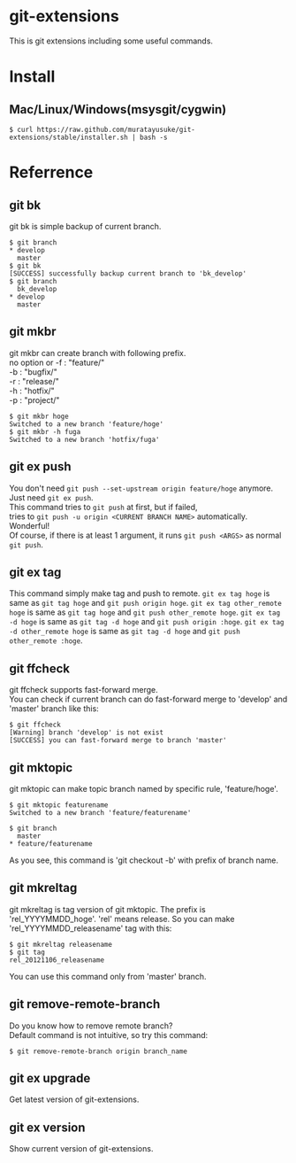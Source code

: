# git-extensions

This is git extensions including some useful commands.

# Install
## Mac/Linux/Windows(msysgit/cygwin)
    $ curl https://raw.github.com/muratayusuke/git-extensions/stable/installer.sh | bash -s

# Referrence
## git bk
git bk is simple backup of current branch.

    $ git branch
    * develop
      master
    $ git bk
    [SUCCESS] successfully backup current branch to 'bk_develop'
    $ git branch
      bk_develop
    * develop
      master

## git mkbr
git mkbr can create branch with following prefix.  
no option or -f : "feature/"  
-b : "bugfix/"  
-r : "release/"  
-h : "hotfix/"  
-p : "project/"

    $ git mkbr hoge
	Switched to a new branch 'feature/hoge'
	$ git mkbr -h fuga
	Switched to a new branch 'hotfix/fuga'

## git ex push
You don't need `git push --set-upstream origin feature/hoge` anymore.  
Just need `git ex push`.  
This command tries to `git push` at first, but if failed,  
tries to `git push -u origin <CURRENT BRANCH NAME>` automatically.  
Wonderful!  
Of course, if there is at least 1 argument, it runs `git push <ARGS>` as normal `git push`.

## git ex tag
This command simply make tag and push to remote.
`git ex tag hoge` is same as `git tag hoge` and `git push origin hoge`.
`git ex tag other_remote hoge` is same as `git tag hoge` and `git push other_remote hoge`.
`git ex tag -d hoge` is same as `git tag -d hoge` and `git push origin :hoge`.
`git ex tag -d other_remote hoge` is same as `git tag -d hoge` and `git push other_remote :hoge`.

## git ffcheck
git ffcheck supports fast-forward merge.  
You can check if current branch can do fast-forward merge to 'develop' and 'master' branch like this:

    $ git ffcheck
    [Warning] branch 'develop' is not exist
    [SUCCESS] you can fast-forward merge to branch 'master'

## git mktopic
git mktopic can make topic branch named by specific rule, 'feature/hoge'.  

    $ git mktopic featurename
    Switched to a new branch 'feature/featurename'
    
    $ git branch
      master
    * feature/featurename

As you see, this command is 'git checkout -b' with prefix of branch name.

## git mkreltag
git mkreltag is tag version of git mktopic. The prefix is 'rel_YYYYMMDD_hoge'.
'rel' means release. So you can make 'rel_YYYYMMDD_releasename' tag with this:

    $ git mkreltag releasename
    $ git tag
    rel_20121106_releasename

You can use this command only from 'master' branch.

## git remove-remote-branch
Do you know how to remove remote branch?  
Default command is not intuitive, so try this command:

    $ git remove-remote-branch origin branch_name

## git ex upgrade
Get latest version of git-extensions.

## git ex version
Show current version of git-extensions.
